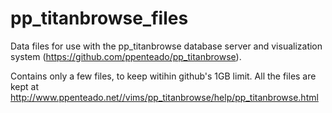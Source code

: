 pp_titanbrowse_files
====================

Data files for use with the pp_titanbrowse database server and visualization system (https://github.com/ppenteado/pp_titanbrowse).

Contains only a few files, to keep witihin github's 1GB limit. All the files are kept at http://www.ppenteado.net//vims/pp_titanbrowse/help/pp_titanbrowse.html
